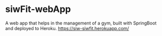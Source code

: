 # siwFit-webApp
A web app that helps in the management of a gym, built with SpringBoot and deployed to Heroku.
https://siw-siwfit.herokuapp.com/
